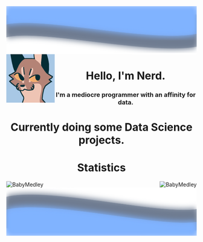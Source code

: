 <img align="center" src="https://raw.githubusercontent.com/Kqzz/Kqzz/master/top.svg"/>

<img align="left" src="https://raw.githubusercontent.com/BabyMedley/BabyMedley/master/pain.gif"/>

<h1 align="center">Hello, I'm Nerd.</h1>
<h3 align="center">I'm a mediocre programmer with an affinity for data.</h3>

<p align="center">

<h1 align="center"> Currently doing some Data Science projects.</h1>
</p>
<h1 align="center">    </h1>
<h1 align="center">Statistics</h1>

<p><img align="left" src="https://github-readme-stats.vercel.app/api?username=BabyMedley&show_icons=true&text_color=ffffff&bg_color=7fb3ff&title_color=ffffff&icon_color=ffffff" alt="BabyMedley" /></p>

<p></p>

<img align="right" src="https://github-readme-stats.vercel.app/api/top-langs/?username=BabyMedley&show_icons=true&text_color=ffffff&bg_color=7fb3ff&title_color=ffffff&icon_color=ffffff" alt="BabyMedley"/>


<img align="center" src="https://raw.githubusercontent.com/Kqzz/Kqzz/master/bottom.svg"/>
